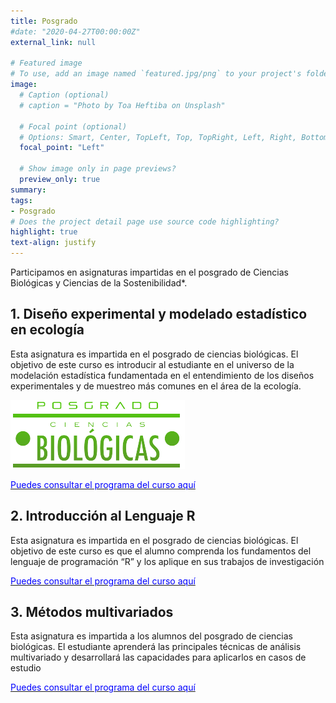 ```yaml
---
title: Posgrado
#date: "2020-04-27T00:00:00Z"
external_link: null

# Featured image
# To use, add an image named `featured.jpg/png` to your project's folder. 
image: 
  # Caption (optional)
  # caption = "Photo by Toa Heftiba on Unsplash"

  # Focal point (optional)
  # Options: Smart, Center, TopLeft, Top, TopRight, Left, Right, BottomLeft, Bottom, BottomRight
  focal_point: "Left"

  # Show image only in page previews?
  preview_only: true
summary: 
tags:
- Posgrado
# Does the project detail page use source code highlighting?
highlight: true
text-align: justify
---
```


Participamos en asignaturas impartidas en el posgrado de Ciencias Biológicas y Ciencias de la Sostenibilidad*.

## 1. Diseño experimental y modelado estadístico en ecología

Esta asignatura es impartida en el posgrado de ciencias biológicas. El objetivo de este curso es introducir al estudiante en el universo de la modelación estadística fundamentada en el entendimiento de los diseños
experimentales y de muestreo más comunes en el área de la ecología.

 ![](biologicas.png)

 [<span style="color:blue">Puedes consultar el programa del curso aquí</span>](http://pcbiol.posgrado.unam.mx/programas_cursos/2020-1/dise%C3%B1o_experimental_y_modelado_estadistico_en_ecologia.pdf)

## 2. Introducción al Lenguaje R

Esta asignatura es impartida en el posgrado de ciencias biológicas. El objetivo de este curso es que el alumno comprenda los fundamentos del lenguaje de programación “R” y los aplique en sus trabajos de investigación
 
 [<span style="color:blue">Puedes consultar el programa del curso aquí</span>](http://pcbiol.posgrado.unam.mx/programas_cursos/2020-2/introduccion_al_lenguaje__r.pdf)

##  3. Métodos multivariados

Esta asignatura es impartida a los alumnos del posgrado de ciencias biológicas. El estudiante aprenderá las principales técnicas de análisis multivariado y desarrollará las capacidades
para aplicarlos en casos de estudio

 [<span style="color:blue">Puedes consultar el programa del curso aquí</span>](http://pcbiol.posgrado.unam.mx/programas_cursos/2018-2/introduccion_al_estudio_de_los_metodos_multivariados.pdf)

